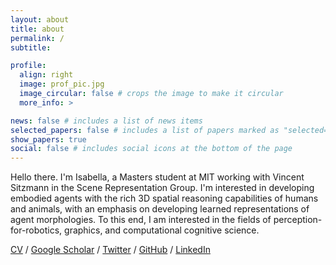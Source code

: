 ```yaml
---
layout: about
title: about
permalink: /
subtitle: 

profile:
  align: right
  image: prof_pic.jpg
  image_circular: false # crops the image to make it circular
  more_info: >

news: false # includes a list of news items
selected_papers: false # includes a list of papers marked as "selected={true}"
show_papers: true
social: false # includes social icons at the bottom of the page
---
```


Hello there. I'm Isabella, a Masters student at MIT working with Vincent Sitzmann in the Scene Representation Group. I'm interested in developing embodied agents with the rich 3D spatial reasoning capabilities of humans and animals, with an emphasis on developing learned representations of agent morphologies. To this end, I am interested in the fields of perception-for-robotics, graphics, and computational cognitive science.

[CV](/assets/pdf/Isabella_Yu_CV.pdf) / [Google Scholar](https://scholar.google.com/citations?user=QsGGSlQAAAAJ&hl=en) / [Twitter](x.com/yukary0t3) / [GitHub](https://github.com/yukaryote) / [LinkedIn](https://www.linkedin.com/in/yukaryote)